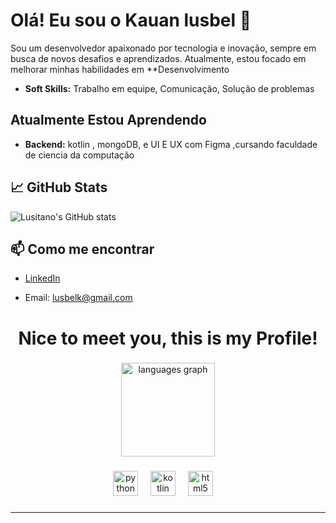 # Olá! Eu sou o Kauan lusbel 👋

Sou um desenvolvedor apaixonado por tecnologia e inovação, sempre em busca de novos desafios e aprendizados. Atualmente, estou focado em melhorar minhas habilidades em **Desenvolvimento 

- **Soft Skills:** Trabalho em equipe, Comunicação, Solução de problemas

##  Atualmente Estou Aprendendo

- **Backend:** kotlin , mongoDB, e UI E UX com Figma ,cursando faculdade de ciencia da computação



## 📈 GitHub Stats

![Lusitano's GitHub stats](https://github-readme-stats.vercel.app/api?username=lusitano&show_icons=true&theme=dracula)

## 📫 Como me encontrar

- [LinkedIn](https://www.linkedin.com/in/kauan-lusbel-8b8a901b5/)

- Email: lusbelk@gmail.com


###

<h1 align="center">Nice to meet you, this is my Profile!</h1>

###

<div align="center">
  <img src="https://github-readme-stats.vercel.app/api/top-langs?username=kauanlusbel&locale=en&hide_title=false&layout=compact&card_width=320&langs_count=5&theme=dracula&hide_border=false&order=2" height="150" alt="languages graph"  />
</div>

###

<div align="center">
  <img src="https://cdn.jsdelivr.net/gh/devicons/devicon/icons/python/python-original.svg" height="40" alt="python logo"  />
  <img width="12" />
  <img src="https://cdn.jsdelivr.net/gh/devicons/devicon/icons/kotlin/kotlin-original.svg" height="40" alt="kotlin logo"  />
  <img width="12" />
  <img src="https://cdn.jsdelivr.net/gh/devicons/devicon/icons/html5/html5-original.svg" height="40" alt="html5 logo"  />
  <img width="12" />
 
</div>

###

###
---


